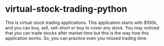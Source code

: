 # virtual-stock-trading-python
This is virtual stock trading applications. This application starts with $100k, and you can buy, sell, sell-short or buy to cover any stock. You may noticed that you can trade stocks after market time but this is the way how this application works. So, you can practice even you missed trading time. 
